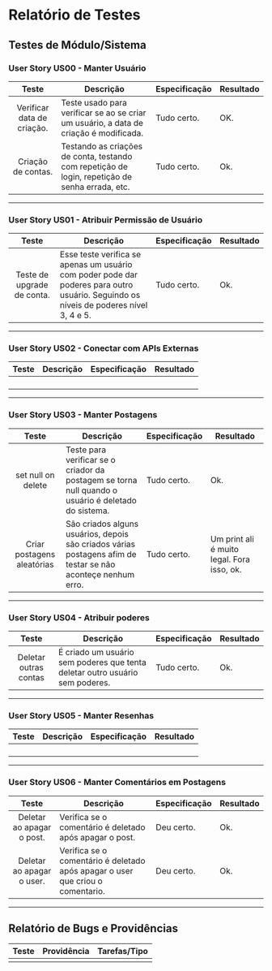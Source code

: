 # Relatório de Testes

## Testes de  Módulo/Sistema

<!---
### User Story US00 - Manter Usuário
| Código | Descrição | Especificação | Resultado |
| :----: | --------- | ------------- | --------- |
|**TA00.01**| O cliente preenche os dados | Os campos de dados estão todos funcionais e sem nenhum problema aparente | OK |
|**TA00.02**| O cliente seleciona a opção Cadastrar | O botão está aparecendo e com nomeclaruta adequada | OK |
|**TA00.03**| O sistema salva os dados | Ocorreu um erro ao salvar os dados | Possível falha |
|**TA00.04**| O sistema exibe uma mensagem de confirmação | O sistema exibiu uma mensagem "Usuário já possui cadastro" | Verificou-se que o usuário realmente já possuia cadastro no sistema |
|**TA00.05**| O usuário seleciona a tela de login | O sistema carrega a tela | OK |
|**TA00.06**| O usuário preenche os dados e clica no botão fazer login | O sistema exibiu uma mensagem "Usuário já possui cadastro" | Falha ao fazer login |

-->

### User Story US00 - Manter Usuário

| Teste | Descrição | Especificação | Resultado |
| :----: | --------- | ------------- | --------- |
| Verificar data de criação. | Teste usado para verificar se ao se criar um usuário, a data de criação é modificada. | Tudo certo. | OK. |
| Criação de contas. | Testando as criações de conta, testando com repetição de login, repetição de senha errada, etc. | Tudo certo. | Ok. |

***********

### User Story US01 - Atribuir Permissão de Usuário

| Teste | Descrição | Especificação | Resultado |
| :----: | --------- | ------------- | --------- |
| Teste de upgrade de conta. | Esse teste verifica se apenas um usuário com poder pode dar poderes para outro usuário. Seguindo os níveis de poderes nível 3, 4 e 5. | Tudo certo. | Ok. |
***********

### User Story US02 - Conectar com APIs Externas

| Teste | Descrição | Especificação | Resultado |
| :----: | --------- | ------------- | --------- |
| | | | |
| | | | |
| | | | |
| | | | |

***********

### User Story US03 - Manter Postagens

| Teste | Descrição | Especificação | Resultado |
| :----: | --------- | ------------- | --------- |
| set null on delete | Teste para verificar se o criador da postagem se torna null quando o usuário é deletado do sistema. | Tudo certo. | Ok. |
| Criar postagens aleatórias | São criados alguns usuários, depois são criados várias postagens afim de testar se não aconteçe nenhum erro. | Tudo certo. | Um print ali é muito legal. Fora isso, ok.|

***********

### User Story US04 - Atribuir poderes

| Teste | Descrição | Especificação | Resultado |
| :----: | --------- | ------------- | --------- |
| Deletar outras contas | É criado um usuário sem poderes que tenta deletar outro usuário sem poderes. | Tudo certo. | Ok. |

***********

### User Story US05 - Manter Resenhas

| Teste | Descrição | Especificação | Resultado |
| :----: | --------- | ------------- | --------- |
| | | | |
| | | | |
| | | | |
| | | | |

***********

### User Story US06 - Manter Comentários em Postagens

| Teste | Descrição | Especificação | Resultado |
| :----: | --------- | ------------- | --------- |
| Deletar ao apagar o post.| Verifica se o comentário é deletado após apagar o post.| Deu certo.| Ok. |
| Deletar ao apagar o user.| Verifica se o comentário é deletado após apagar o user que criou o comentario.| Deu certo.| Ok. |

***********
<!--
## Relatório de Bugs e Providências

| Teste | Providência | Tarefas/Tipo |
| :---: | ----------- | ------------ |
| TA00.05| Corrigir a implementação da ferramenta de função de login | Tarefa: Bug de Implementação |
-->

## Relatório de Bugs e Providências

| Teste | Providência | Tarefas/Tipo |
| :---: | ----------- | ------------ |
| | | |
